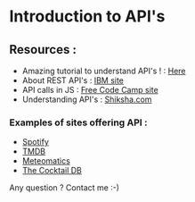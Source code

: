 # Introduction to API's

## Resources : 

- Amazing tutorial to understand API's ! : [Here](https://www.youtube.com/watch?v=WXsD0ZgxjRw)
- About REST API's : [IBM site](https://www.ibm.com/topics/rest-apis)
- API calls in JS : [Free Code Camp site](https://www.freecodecamp.org/news/make-api-calls-in-javascript/)
- Understanding API's : [Shiksha.com](https://www.shiksha.com/online-courses/articles/api-full-form/)

### Examples of sites offering API : 

- [Spotify](https://developer.spotify.com/documentation/web-api)
- [TMDB](https://developer.themoviedb.org/docs/getting-started)
- [Meteomatics](https://www.meteomatics.com/fr/)
- [The Cocktail DB](https://www.thecocktaildb.com/api.php)

Any question ? Contact me :-)
